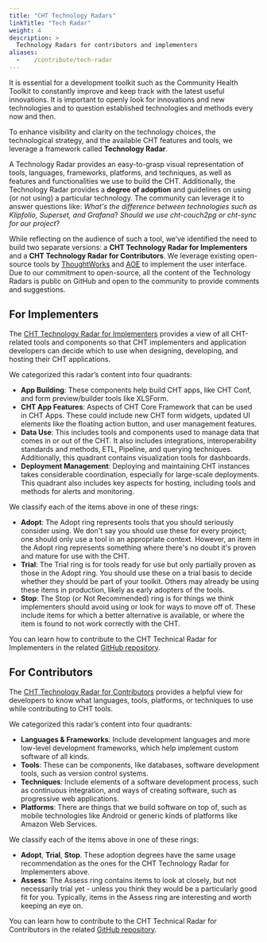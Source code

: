 ```yaml
---
title: "CHT Technology Radars"
linkTitle: "Tech Radar"
weight: 4
description: >
  Technology Radars for contributors and implementers
aliases:
  -    /contribute/tech-radar
---
```


It is essential for a development toolkit such as the Community Health Toolkit to constantly improve and keep track with the latest useful innovations. It is important to openly look for innovations and new technologies and to question established technologies and methods every now and then.

To enhance visibility and clarity on the technology choices, the technological strategy, and the available CHT features and tools, we leverage a framework called **Technology Radar**.

A Technology Radar provides an easy-to-grasp visual representation of tools, languages, frameworks, platforms, and techniques, as well as features and functionalities we use to build the CHT. Additionally, the Technology Radar provides a **degree of adoption** and guidelines on using (or not using) a particular technology. The community can leverage it to answer questions like: *What's the difference between technologies such as Klipfolio, Superset, and Grafana*? *Should we use cht-couch2pg or cht-sync for our project*?

While reflecting on the audience of such a tool, we’ve identified the need to build two separate versions: a **CHT Technology Radar for Implementers** and a **CHT Technology Radar for Contributors**. We leverage existing open-source tools by [ThoughtWorks](https://github.com/thoughtworks/build-your-own-radar) and [AOE](https://github.com/AOEpeople/aoe_technology_radar) to implement the user interface. Due to our commitment to open-source, all the content of the Technology Radars is public on GitHub and open to the community to provide comments and suggestions.

## For Implementers
The [CHT Technology Radar for Implementers](https://docs.communityhealthtoolkit.org/cht-tech-radar-implementers/index.html) provides a view of all CHT-related tools and components so that CHT implementers and application developers can decide which to use when designing, developing, and hosting their CHT applications.

We categorized this radar’s content into four quadrants:

* **App Building**: These components help build CHT apps, like CHT Conf, and form preview/builder tools like XLSForm.
* **CHT App Features**: Aspects of CHT Core Framework that can be used in CHT Apps. These could include new CHT form widgets, updated UI elements like the floating action button, and user management features.
* **Data Use**: This includes tools and components used to manage data that comes in or out of the CHT. It also includes integrations, interoperability standards and methods, ETL, Pipeline, and querying techniques. Additionally, this quadrant contains visualization tools for dashboards.
* **Deployment Management**: Deploying and maintaining CHT instances takes considerable coordination, especially for large-scale deployments. This quadrant also includes key aspects for hosting, including tools and methods for alerts and monitoring.

We classify each of the items above in one of these rings:

* **Adopt**: The Adopt ring represents tools that you should seriously consider using. We don't say you should use these for every project; one should only use a tool in an appropriate context. However, an item in the Adopt ring represents something where there's no doubt it's proven and mature for use with the CHT.
* **Trial**: The Trial ring is for tools ready for use but only partially proven as those in the Adopt ring. You should use these on a trial basis to decide whether they should be part of your toolkit. Others may already be using these items in production, likely as early adopters of the tools.
* **Stop**: The Stop (or Not Recommended) ring is for things we think implementers should avoid using or look for ways to move off of. These include items for which a better alternative is available, or where the item is found to not work correctly with the CHT.

You can learn how to contribute to the CHT Technical Radar for Implementers in the related [GitHub repository](https://github.com/medic/cht-tech-radar-implementers).

## For Contributors
The [CHT Technology Radar for Contributors](https://docs.communityhealthtoolkit.org/cht-tech-radar-contributors/index.html) provides a helpful view for developers to know what languages, tools, platforms, or techniques to use while contributing to CHT tools.

We categorized this radar’s content into four quadrants:

* **Languages & Frameworks**: Include development languages and more low-level development frameworks, which help implement custom software of all kinds.
* **Tools**: These can be components, like databases, software development tools, such as version control systems.
* **Techniques**: Include elements of a software development process, such as continuous integration, and ways of creating software, such as progressive web applications.
* **Platforms**: There are things that we build software on top of, such as mobile technologies like Android or generic kinds of platforms like Amazon Web Services.

We classify each of the items above in one of these rings:

* **Adopt**, **Trial**, **Stop**. These adoption degrees have the same usage recommendation as the ones for the CHT Technology Radar for Implementers above.
* **Assess**: The Assess ring contains items to look at closely, but not necessarily trial yet - unless you think they would be a particularly good fit for you. Typically, items in the Assess ring are interesting and worth keeping an eye on.

You can learn how to contribute to the CHT Technical Radar for Contributors in the related [GitHub repository](https://github.com/medic/cht-tech-radar-contributors).
